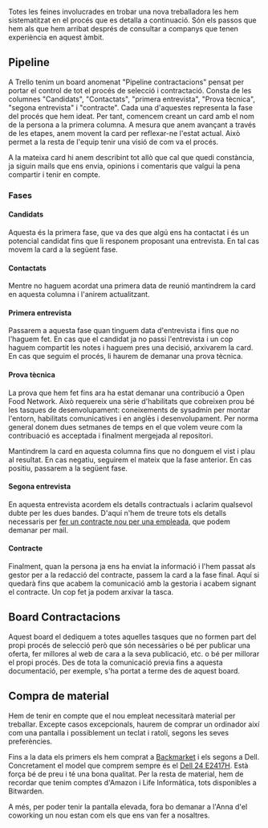 Totes les feines involucrades en trobar una nova treballadora les hem sistematitzat en el procés que es detalla a continuació. Són els passos que hem als que hem arribat després de consultar a companys que tenen experiència en aquest àmbit.

## Pipeline

A Trello tenim un board anomenat "Pipeline contractacions" pensat per portar el control de tot el procés de selecció i contractació. Consta de les columnes "Candidats", "Contactats", "primera entrevista", "Prova tècnica", "segona entrevista" i "contracte". Cada una d'aquestes representa la fase del procés que hem ideat. Per tant, comencem creant un card amb el nom de la persona a la primera columna. A mesura que anem avançant a través de les etapes, anem movent la card per reflexar-ne l'estat actual. Això permet a la resta de l'equip tenir una visió de com va el procés.

A la mateixa card hi anem describint tot allò que cal que quedi constància, ja siguin mails que ens envia, opinions i comentaris que valgui la pena compartir i tenir en compte.

### Fases

#### Candidats

Aquesta és la primera fase, que va des que algú ens ha contactat i és un potencial candidat fins que li responem proposant una entrevista. En tal cas movem la card a la següent fase.

#### Contactats

Mentre no haguem acordat una primera data de reunió mantindrem la card en aquesta columna i l'anirem actualitzant.

#### Primera entrevista

Passarem a aquesta fase quan tinguem data d'entrevista i fins que no l'haguem fet. En cas que el candidat ja no passi l'entrevista i un cop haguem compartit les notes i haguem pres una decisió, arxivarem la card. En cas que seguim el procés, li haurem de demanar una prova tècnica.

#### Prova tècnica

La prova que hem fet fins ara ha estat demanar una contribució a Open Food Network. Això requereix una sèrie d'habilitats que cobreixen prou bé les tasques de desenvolupament: coneixements de sysadmin per montar l'entorn, habilitats comunicatives i en anglès i desenvolupament. Per norma general donem dues setmanes de temps en el que volem veure com la contribuació es acceptada i finalment mergejada al repositori.

Mantindrem la card en aquesta columna fins que no donguem el vist i plau al resultat. En cas negatiu, seguirem el mateix que la fase anterior. En cas positiu, passarem a la següent fase.

#### Segona entrevista

En aquesta entrevista acordem els detalls contractuals i aclarim qualsevol dubte per les dues bandes. D'aquí n'hem de treure tots els detalls necessaris per [fer un contracte nou per una empleada], que podem demanar per mail.

#### Contracte

Finalment, quan la persona ja ens ha enviat la informació i l'hem passat als gestor per a la redacció del contracte, passem la card a la fase final. Aquí si quedarà fins que acabem la comunicació amb la gestoria i acabem signant el contracte. Un cop fet ja podem arxivar la tasca.

[fer un contracte nou per una empleada]: https://github.com/coopdevs/handbook/wiki/Fer-un-contracte-nou-per-una-empleada

## Board Contractacions

Aquest board el dediquem a totes aquelles tasques que no formen part del propi procés de selecció però que són necessàries o bé per publicar una oferta, fer millores al web de cara a la seva publicació, etc. o bé per millorar el propi procés. Des de tota la comunicació previa fins a aquesta documentació, per exemple, s'ha portat a terme des de aquest board.

## Compra de material

Hem de tenir en compte que el nou empleat necessitarà material per treballar. Excepte casos excepcionals, haurem de comprar un ordinador així com una pantalla i possiblement un teclat i ratolí, segons les seves preferències.

Fins a la data els primers els hem comprat a [Backmarket](https://www.backmarket.es/) i els segons a Dell. Concretament el model que comprem sempre és el [Dell 24 E2417H](https://www.dell.com/es-es/work/shop/monitor-dell-24-e2417h/apd/210-ajxq/monitores-y-accesorios). Està força bé de preu i té una bona qualitat. Per la resta de material, hem de recordar que tenim comptes d'Amazon i Life Informàtica, tots disponibles a Bitwarden.

A més, per poder tenir la pantalla elevada, fora bo demanar a l'Anna d'el coworking un nou estan com els que ens van fer a nosaltres.
